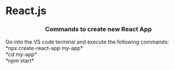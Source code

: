# React.js

<h3 align='center'>Commands to create new React App</h3>
Go into the VS code terminal and execute the following commands:<br>
*npx create-react-app my-app*
<br>
*cd my-app*
<br>
*npm start*
<br>
